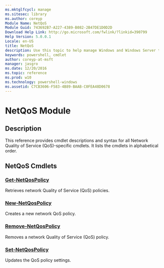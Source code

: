 ```yaml
---
ms.mktglfcycl: manage
ms.sitesec: library
ms.author: coreyp
Module Name: NetQoS
Module Guid: 743692B7-A227-4389-B082-2B47DE1D0D2D
Download Help Link: http://go.microsoft.com/fwlink/?linkid=390799
Help Version: 5.0.0.1
Locale: en-US
title: NetQoS
description: Use this topic to help manage Windows and Windows Server technologies with Windows PowerShell.
keywords: powershell, cmdlet
author: coreyp-at-msft
manager: jasgro
ms.date: 12/20/2016
ms.topic: reference
ms.prod: w10
ms.technology: powershell-windows
ms.assetid: C7CB3606-F583-4B89-BAAB-C0FEA48D0678
---
```


# NetQoS Module
## Description
This reference provides cmdlet descriptions and syntax for all Network Quality of Service (QoS)-specific cmdlets. It lists the cmdlets in alphabetical order.

## NetQoS Cmdlets
### [Get-NetQosPolicy](./get-netqospolicy.md)
Retrieves network Quality of Service (QoS) policies.

### [New-NetQosPolicy](./new-netqospolicy.md)
Creates a new network QoS policy.

### [Remove-NetQosPolicy](./remove-netqospolicy.md)
Removes a network Quality of Service (QoS) policy.

### [Set-NetQosPolicy](./set-netqospolicy.md)
Updates the QoS policy settings.



